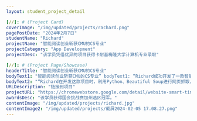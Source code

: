 ```yaml
---
layout: student_project_detail

[//]: # (Project Card)
coverImage: "/img/updated/projects/rachard.png"
pagePostDate: "2024年2月7日"
studentName: "Richard"
projectName: "智能阅读创业斩获CMU的CS专业"
projectCategory: "App Development"
projectDesc: "该学员凭借优异的项目获得卡耐基梅隆大学计算机专业录取"

[//]: # (Project Page/Showcase)
headerTitle: "智能阅读创业斩获CMU的CS专业"
bodyText1: "智能阅读创业斩获CMU的CS专业” bodyText1: “Richard成功开发了一款智能阅读时间管理器，旨在优化人们的时间管理以及阅读深度，被全美计算机排名第一的卡耐基梅隆大学计算机专业的录取！"
bodyText2: "“Richard在开发这款项目时，利用Python、Beautiful Soup进行网页抓取，借助Scikit-learn构建机器学习模型，并通过Flask框架提供后端服务。” URLDescription: “链接到项目"
URLDescription: "链接到项目"
projectURL: "https://chromewebstore.google.com/detail/website-smart-timer/phjpeiklpoblhkjcdmdppoigngnnlmno?hl=en&authuser=0"
awardsDesc: "该学员获得国会挑战赛加州选区冠军。"
contentImage: "/img/updated/projects/richard.jpg"
contentImage2: "/img/updated/projects/截屏2024-02-05 17.08.27.png"
---
```

